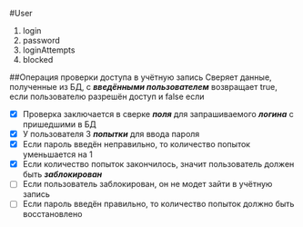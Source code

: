 #User
1. login
1. password
1. loginAttempts
1. blocked

##Операция проверки доступа в учётную запись
Сверяет данные, полученные из БД, с __*введёнными пользователем*__
возвращает true, если пользователю разрешён доступ и false если

- [x] Проверка заключается в сверке __*поля*__ для запрашиваемого __*логина*__ с пришедшими в БД
- [x] У пользователя 3 __*попытки*__ для ввода пароля
- [x] Если пароль введён неправильно, то количество попыток уменьшается на 1
- [x] Если количество попыток закончилось, значит пользователь должен быть __*заблокирован*__
- [ ] Если пользователь заблокирован, он не модет зайти в учётную запись
- [ ] Если пароль введён правильно, то количество попыток должно быть восстановлено 